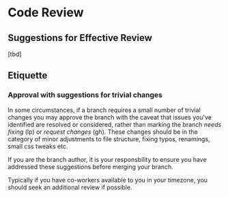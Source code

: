 # Code Review

## Suggestions for Effective Review

[tbd]

## Etiquette

### Approval with suggestions for trivial changes
In some circumstances, if a branch requires a small number of trivial changes you may approve the branch with the caveat that issues you've identified are resolved or considered, rather than marking the branch *needs fixing* (lp) or *request changes* (gh). These changes should be in the category of minor adjustments to file structure, fixing typos, renamings, small css tweaks etc.

If you are the branch author, it is your responsbility to ensure you have addressed these suggestions before merging your branch.

Typically if you have co-workers available to you in your timezone, you should seek an additional review if possible.
